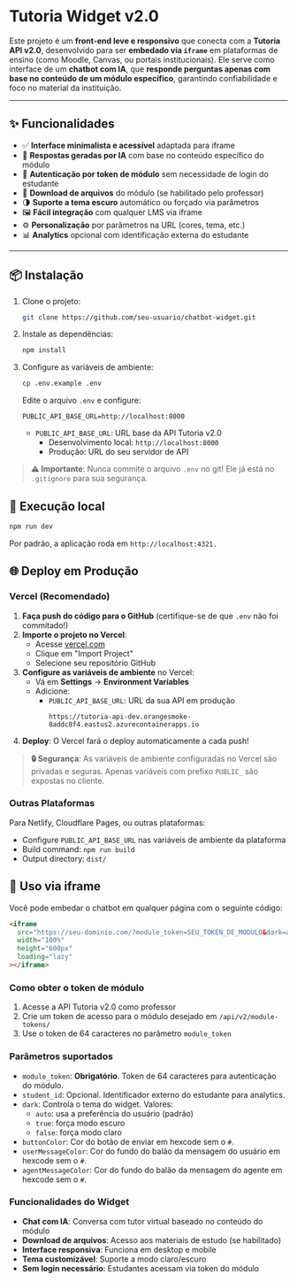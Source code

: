 # Tutoria Widget v2.0

Este projeto é um **front-end leve e responsivo** que conecta com a **Tutoria API v2.0**, desenvolvido para ser **embedado via `iframe`** em plataformas de ensino (como Moodle, Canvas, ou portais institucionais). Ele serve como interface de um **chatbot com IA**, que **responde perguntas apenas com base no conteúdo de um módulo específico**, garantindo confiabilidade e foco no material da instituição.

---

## ✨ Funcionalidades

- ✅ **Interface minimalista e acessível** adaptada para iframe
- 🧠 **Respostas geradas por IA** com base no conteúdo específico do módulo
- 🔐 **Autenticação por token de módulo** sem necessidade de login do estudante
- 📁 **Download de arquivos** do módulo (se habilitado pelo professor)
- 🌗 **Suporte a tema escuro** automático ou forçado via parâmetros
- 🖼️ **Fácil integração** com qualquer LMS via iframe
- ⚙️ **Personalização** por parâmetros na URL (cores, tema, etc.)
- 📊 **Analytics** opcional com identificação externa do estudante

---

## 📦 Instalação

1. Clone o projeto:
   ```bash
   git clone https://github.com/seu-usuario/chatbot-widget.git
   ```
2. Instale as dependências:
    ```bash
    npm install
    ```
3. Configure as variáveis de ambiente:
    ```bash
    cp .env.example .env
    ```
    Edite o arquivo `.env` e configure:
    ```env
    PUBLIC_API_BASE_URL=http://localhost:8000
    ```
    - `PUBLIC_API_BASE_URL`: URL base da API Tutoria v2.0
      - Desenvolvimento local: `http://localhost:8000`
      - Produção: URL do seu servidor de API

> **⚠️ Importante**: Nunca commite o arquivo `.env` no git! Ele já está no `.gitignore` para sua segurança.

## 🚀 Execução local
```bash
npm run dev
```

Por padrão, a aplicação roda em `http://localhost:4321.`

## 🌐 Deploy em Produção

### Vercel (Recomendado)

1. **Faça push do código para o GitHub** (certifique-se de que `.env` não foi commitado!)
2. **Importe o projeto no Vercel**:
   - Acesse [vercel.com](https://vercel.com)
   - Clique em "Import Project"
   - Selecione seu repositório GitHub
3. **Configure as variáveis de ambiente** no Vercel:
   - Vá em **Settings** → **Environment Variables**
   - Adicione:
     - `PUBLIC_API_BASE_URL`: URL da sua API em produção
       ```
       https://tutoria-api-dev.orangesmoke-8addc8f4.eastus2.azurecontainerapps.io
       ```
4. **Deploy**: O Vercel fará o deploy automaticamente a cada push!

> **🔒 Segurança**: As variáveis de ambiente configuradas no Vercel são privadas e seguras. Apenas variáveis com prefixo `PUBLIC_` são expostas no cliente.

### Outras Plataformas
Para Netlify, Cloudflare Pages, ou outras plataformas:
- Configure `PUBLIC_API_BASE_URL` nas variáveis de ambiente da plataforma
- Build command: `npm run build`
- Output directory: `dist/`

## 🧩 Uso via iframe
Você pode embedar o chatbot em qualquer página com o seguinte código:
```html
<iframe
  src="https://seu-dominio.com/?module_token=SEU_TOKEN_DE_MODULO&dark=auto"
  width="100%"
  height="600px"
  loading="lazy"
></iframe>
```

### Como obter o token de módulo
1. Acesse a API Tutoria v2.0 como professor
2. Crie um token de acesso para o módulo desejado em `/api/v2/module-tokens/`
3. Use o token de 64 caracteres no parâmetro `module_token`

### Parâmetros suportados
- `module_token`: **Obrigatório**. Token de 64 caracteres para autenticação do módulo.
- `student_id`: Opcional. Identificador externo do estudante para analytics.
- `dark`: Controla o tema do widget. Valores:
    - `auto`: usa a preferência do usuário (padrão)
    - `true`: força modo escuro
    - `false`: força modo claro
- `buttonColor`: Cor do botão de enviar em hexcode sem o `#`.
- `userMessageColor`: Cor do fundo do balão da mensagem do usuário em hexcode sem o `#`.
- `agentMessageColor`: Cor do fundo do balão da mensagem do agente em hexcode sem o `#`.

### Funcionalidades do Widget
- **Chat com IA**: Conversa com tutor virtual baseado no conteúdo do módulo
- **Download de arquivos**: Acesso aos materiais de estudo (se habilitado)
- **Interface responsiva**: Funciona em desktop e mobile
- **Tema customizável**: Suporte a modo claro/escuro
- **Sem login necessário**: Estudantes acessam via token do módulo